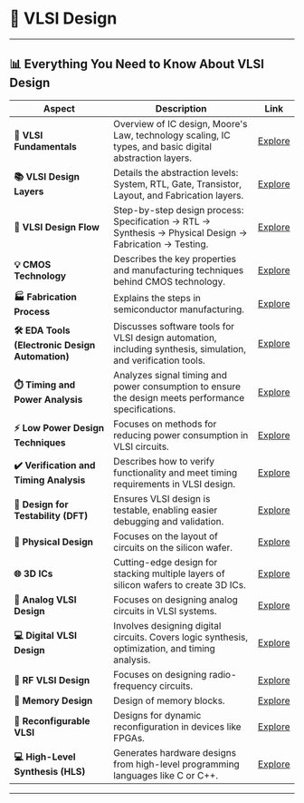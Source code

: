# 🔲 **VLSI Design**

---

## 📊 Everything You Need to Know About VLSI Design

| **Aspect**                             | **Description**                                                                                                                                                                                                                                                                                        | **Link**                                                                 |
|----------------------------------------|--------------------------------------------------------------------------------------------------------------------------------------------------------------------------------------------------------------------------------------------------------------------------------------------------------|--------------------------------------------------------------------------|
| **🔰 VLSI Fundamentals**               | Overview of IC design, Moore's Law, technology scaling, IC types, and basic digital abstraction layers.                                                                                                                | [Explore](./Fundamentals)                                               |
| **📚 VLSI Design Layers**              | Details the abstraction levels: System, RTL, Gate, Transistor, Layout, and Fabrication layers.                                                                                                                          | [Explore](./Design_Layers)                                              |
| **🧭 VLSI Design Flow**                | Step-by-step design process: Specification → RTL → Synthesis → Physical Design → Fabrication → Testing.                                                                                                                | [Explore](./Design_Flow)                                                |
| **💡 CMOS Technology**                 | Describes the key properties and manufacturing techniques behind CMOS technology.                                                                                                                                        | [Explore](./CMOS_Technology)                                            |
| **🏭 Fabrication Process**             | Explains the steps in semiconductor manufacturing.                                                                                                                                                                       | [Explore](./Fabrication_Process)                                        |
| **🛠️ EDA Tools (Electronic Design Automation)** | Discusses software tools for VLSI design automation, including synthesis, simulation, and verification tools.                                                                                                            | [Explore](./EDA_Tools)                                                  |
| **⏱️ Timing and Power Analysis**      | Analyzes signal timing and power consumption to ensure the design meets performance specifications.                                                                                                                     | [Explore](./Timing_Power_Analysis)                                      |
| **⚡ Low Power Design Techniques**     | Focuses on methods for reducing power consumption in VLSI circuits.                                                                                                                                                      | [Explore](./Low_Power_Design)                                           |
| **✔️ Verification and Timing Analysis**        | Describes how to verify functionality and meet timing requirements in VLSI design.                                                                                                                                       | [Explore](./Verification_Timing)                                        |
| **🧩 Design for Testability (DFT)**    | Ensures VLSI design is testable, enabling easier debugging and validation.                                                                                                                                               | [Explore](./DFT)                                                        |
| **🔧 Physical Design**                | Focuses on the layout of circuits on the silicon wafer.                                                                                                                                                                  | [Explore](./Physical_Design)                                            |
| **🌐 3D ICs**                         | Cutting-edge design for stacking multiple layers of silicon wafers to create 3D ICs.                                                                                                                                     | [Explore](./3D_ICs)                                                     |
| **📐 Analog VLSI Design**              | Focuses on designing analog circuits in VLSI systems.                                                                                                                                                                    | [Explore](./Analog_VLSI_Design)                                         |
| **💻 Digital VLSI Design**             | Involves designing digital circuits. Covers logic synthesis, optimization, and timing analysis.                                                                                                                         | [Explore](./Digital_VLSI_Design)                                        |
| **📡 RF VLSI Design**                 | Focuses on designing radio-frequency circuits.                                                                                                                                                                           | [Explore](./RF_VLSI)                                                    |
| **💾 Memory Design**                  | Design of memory blocks.                                                                                                                                                                                                 | [Explore](./Memory_Design)                                              |
| **🔄 Reconfigurable VLSI**            | Designs for dynamic reconfiguration in devices like FPGAs.                                                                                                                                                              | [Explore](./Reconfigurable_VLSI)                                        |
| **💻 High-Level Synthesis (HLS)**     | Generates hardware designs from high-level programming languages like C or C++.                                                                                                                                         | [Explore](./HLS)                                                        |

---
